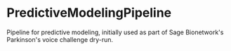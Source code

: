 PredictiveModelingPipeline
==========================

Pipeline for predictive modeling, initially used as part of Sage Bionetwork's Parkinson's voice challenge dry-run.
